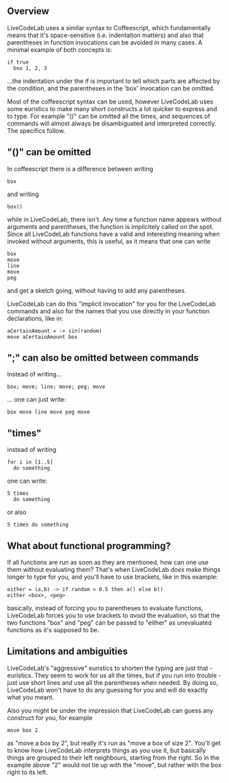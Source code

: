 Overview
------

LiveCodeLab uses a similar syntax to Coffeescript, which fundamentally means that it's space-sensitive (i.e. indentation matters) and also that parentheses in function invocations can be avoided in many cases. A minimal example of both concepts is:

```
if true
  box 1, 2, 3
```

...the indentation under the if is important to tell which parts are affected by the condition, and the parentheses in the 'box' invocation can be omitted.

Most of the coffeescript syntax can be used, however LiveCodeLab uses some euristics to make many short constructs a lot quicker to express and to type. For example "()" can be omitted all the times, and sequences of commands will almost always be disambiguated and interpreted correctly. The specifics follow.


"()" can be omitted
-----
In coffeescript there is a difference between writing
```
box
```
and writing
```
box()
```
while in LiveCodeLab, there isn't. Any time a function name appears without arguments and parentheses, the function is implicitely called on the spot. Since all LiveCodeLab functions have a valid and interesting meaning when invoked without arguments, this is useful, as it means that one can write
```
box
move
line
move
peg
```
and get a sketch going, without having to add any parentheses.

LiveCodeLab can do this "implicit invocation" for you for the LiveCodeLab commands and also for the names that you use directly in your function declarations, like in:
```
aCertainAmount = -> sin(random)
move aCertainAmount box
```


";" can also be omitted between commands
-----------
Instead of writing...
```
box; move; line; move; peg; move
```
... one can just write:
```
box move line move peg move
```

"times"
------
instead of writing
```
for i in [1..5]
  do something
```
one can write:
```
5 times
  do something
```
or also
```
5 times do something
```

What about functional programming?
-----------
If all functions are run as soon as they are mentioned, how can one use them without evaluating them? That's when LiveCodeLab *does* make things longer to type for you, and you'll have to use brackets, like in this example:
```
either = (a,b) -> if random > 0.5 then a() else b()
either <box>, <peg>
```
basically, instead of forcing you to parentheses to evaluate functions, LiveCodeLab forces you to use brackets to *avoid* the evaluation, so that the two functions "box" and "peg" can be passed to "either" as unevaluated functions as it's supposed to be.

Limitations and ambiguities
-----------
LiveCodeLab's "aggressive" euristics to shorten the typing are just that - euristics. They seem to work for us all the times, but if you run into trouble - just use short lines and use all the parentheses when needed. By doing so, LiveCodeLab won't have to do any guessing for you and will do exactly what you meant.

Also you might be under the impression that LiveCodeLab can guess any construct for you, for example
```
move box 2
```
as "move a box by 2", but really it's run as "move a box of size 2". You'll get to know how LiveCodeLab interprets things as you use it, but basically things are grouped to their left neighbours, starting from the right. So in the example above "2" would not tie up with the "move", but rather with the box right to its left.